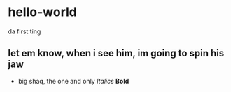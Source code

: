 # hello-world
da first ting
## let em know, when i see him, im going to spin his jaw
* big shaq, the one and only
*Italics*
**Bold**
